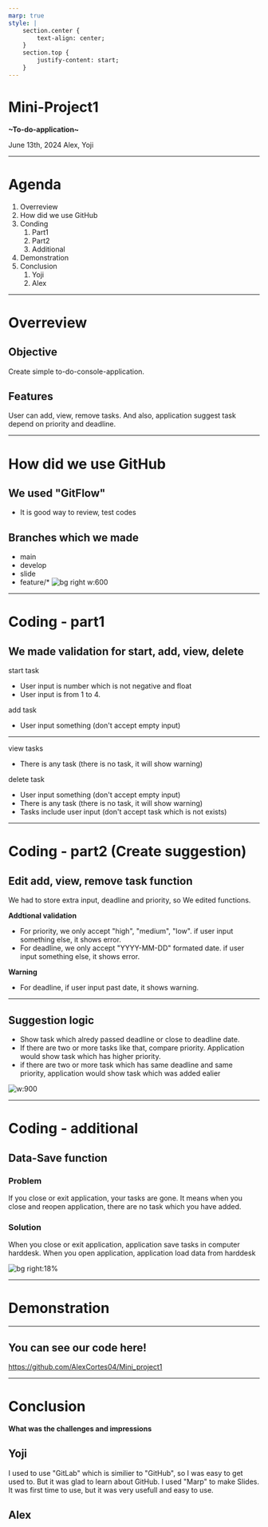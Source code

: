 ```yaml
---
marp: true
style: |
    section.center {
        text-align: center;
    }
    section.top {
        justify-content: start;
    }
---
```


<!-- _class: center -->

# Mini-Project1
**~To-do-application~**

June 13th, 2024
Alex, Yoji

--- 

# Agenda


1. Overreview
2. How did we use GitHub
3. Conding
   1. Part1
   2. Part2
   3. Additional
4. Demonstration
5. Conclusion
   1. Yoji
   2. Alex

---

# Overreview

## Objective

Create simple to-do-console-application.

## Features

User can add, view, remove tasks.
And also, application suggest task depend on priority and deadline.

---

# How did we use GitHub

## We used "GitFlow"

- It is good way to review, test codes

## Branches which we made

- main
- develop
- slide
- feature/*
![bg right w:600](image.png)

---

# Coding - part1

## We made validation for start, add, view, delete

start task
- User input is number which is not negative and float
- User input is from 1 to 4.
  
add task
- User input something (don't accept empty input)

---

<!-- _class: top -->

view tasks
- There is any task (there is no task, it will show warning)

delete task
- User input something (don't accept empty input)
- There is any task (there is no task, it will show warning)
- Tasks include user input (don't accept task which is not exists)

---

# Coding - part2 (Create suggestion) 

## Edit add, view, remove task function

We had to store extra input, deadline and priority, so We edited functions.

**Addtional validation**
- For priority, we only accept "high", "medium", "low". if user input something else, it shows error.
- For deadline, we only accept "YYYY-MM-DD" formated date. if user input something else, it shows error.

**Warning**
- For deadline, if user input past date, it shows warning.

---

<!-- _class: top -->

## Suggestion logic

- Show task which alredy passed deadline or close to deadline date.
- If there are two or more tasks like that, compare priority. Application would show task which has higher priority.
- if there are two or more task which has same deadline and same priority, application would show task which was added ealier

![w:900](suggestion.png)

---

# Coding - additional

## Data-Save function

### Problem

If you close or exit application, your tasks are gone.
It means when you close and reopen application, there are no task which you have added.

### Solution

When you close or exit application, application save tasks in computer harddesk. When you open application, application load data from harddesk

![bg right:18%](save_and_load_image.png)

---

# Demonstration

---

## You can see our code here!
https://github.com/AlexCortes04/Mini_project1

---

# Conclusion

**What was the challenges and impressions**

## Yoji

I used to use "GitLab" which is similier to "GitHub", so I was easy to get used to. But it was glad to learn about GitHub. I used "Marp" to make Slides. It was first time to use, but it was very usefull and easy to use.


## Alex
